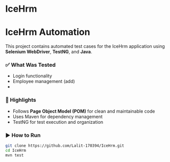 # IceHrm

# IceHrm Automation

This project contains automated test cases for the IceHrm application using **Selenium WebDriver**, **TestNG**, and **Java**.

### ✅ What Was Tested

* Login functionality
* Employee management (add)
*

### 📌 Highlights

* Follows **Page Object Model (POM)** for clean and maintainable code
* Uses Maven for dependency management
* TestNG for test execution and organization

### ▶️ How to Run

```bash
git clone https://github.com/Lalit-170394/IceHrm.git
cd IceHrm
mvn test
```
